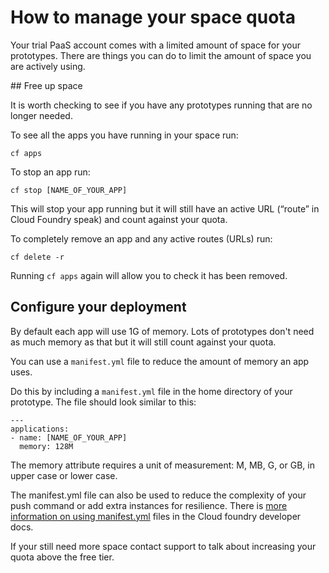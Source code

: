 # How to manage your space quota

Your trial PaaS account comes with a limited amount of space for your prototypes. There are things you can do to limit the amount of space you are actively using.

## Free up space

It is worth checking to see if you have any prototypes running that are no longer needed.

To see all the apps you have running in your space run:

```
cf apps
```

To stop an app run:

```
cf stop [NAME_OF_YOUR_APP]
```

This will stop your app running but it will still have an active URL (“route” in Cloud Foundry speak) and count against your quota.

To completely remove an app and any active routes (URLs) run:

```
cf delete -r
```

Running `cf apps` again will allow you to check it has been removed.

## Configure your deployment

By default each app will use 1G of memory. Lots of prototypes don't need as much memory as that but it will still count against your quota.

You can use a `manifest.yml` file to reduce the amount of memory an app uses.

Do this by including a `manifest.yml` file in the home directory of your prototype. The file should look similar to this:

```
---
applications:
- name: [NAME_OF_YOUR_APP]
  memory: 128M
```

The memory attribute requires a unit of measurement: M, MB, G, or GB, in upper case or lower case.

The manifest.yml file can also be used to reduce the complexity of your push command or add extra instances for resilience. There is [more information on using manifest.yml](http://docs.cloudfoundry.org/devguide/deploy-apps/manifest.html) files in the Cloud foundry developer docs.

If your still need more space contact support to talk about increasing your quota above the free tier.
